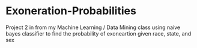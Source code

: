 # Exoneration-Probabilities
Project 2 in from my Machine Learning / Data Mining class using naive bayes classifier to find the probability of exoneartion given race, state, and sex
